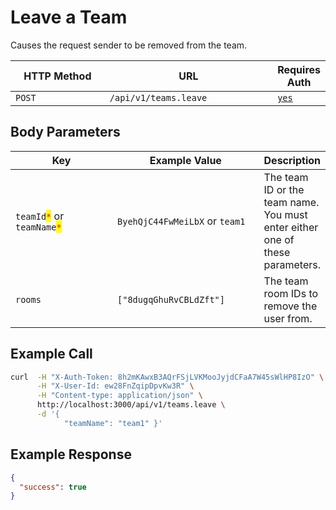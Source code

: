 # Leave a Team

Causes the request sender to be removed from the team.

<table><thead><tr><th width="163">HTTP Method</th><th width="289">URL</th><th>Requires Auth</th></tr></thead><tbody><tr><td><code>POST</code></td><td><code>/api/v1/teams.leave</code></td><td><a href="../../authentication-endpoints/"><code>yes</code></a></td></tr></tbody></table>

## Body Parameters

<table><thead><tr><th width="198.33333333333331">Key</th><th width="251">Example Value</th><th>Description</th></tr></thead><tbody><tr><td><code>teamId</code><mark style="color:red;"><code>*</code></mark> or <code>teamName</code><mark style="color:red;"><code>*</code></mark></td><td><code>ByehQjC44FwMeiLbX</code> or <code>team1</code></td><td>The team ID or the team name. You must enter either one of these parameters.</td></tr><tr><td><code>rooms</code></td><td><code>["8dugqGhuRvCBLdZft"]</code></td><td>The team room IDs to remove the user from.</td></tr></tbody></table>

## Example Call

```bash
curl  -H "X-Auth-Token: 8h2mKAwxB3AQrFSjLVKMooJyjdCFaA7W45sWlHP8IzO" \
      -H "X-User-Id: ew28FnZqipDpvKw3R" \
      -H "Content-type: application/json" \
      http://localhost:3000/api/v1/teams.leave \
      -d '{ 
            "teamName": "team1" }'
```

## Example Response

```json
{
  "success": true
}
```
